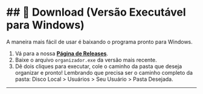 # ## 🚀 Download (Versão Executável para Windows)

A maneira mais fácil de usar é baixando o programa pronto para Windows.

1.  Vá para a nossa **[Página de Releases](https://github.com/allymonteiro/organizadordearquivos/releases)**.
2.  Baixe o arquivo `organizador.exe` da versão mais recente.
3.  Dê dois cliques para executar, cole o caminho da pasta que deseja organizar e pronto! Lembrando que precisa ser o caminho completo da pasta: Disco Local > Usuários > Seu Usuário > Pasta Desejada.

---
